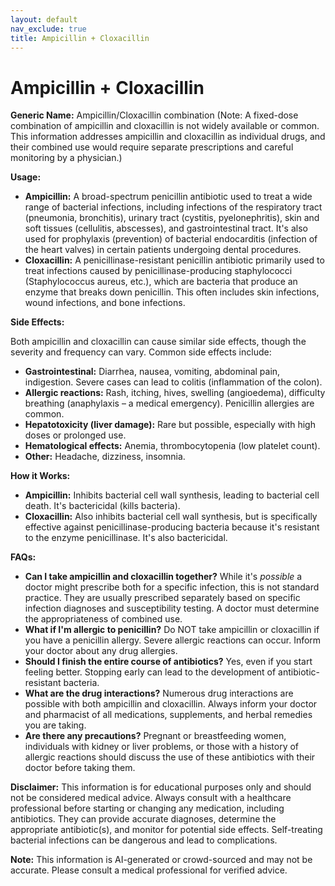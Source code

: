 ```yaml
---
layout: default
nav_exclude: true
title: Ampicillin + Cloxacillin
---
```


# Ampicillin + Cloxacillin

**Generic Name:** Ampicillin/Cloxacillin combination (Note:  A fixed-dose combination of ampicillin and cloxacillin is not widely available or common.  This information addresses ampicillin and cloxacillin as individual drugs, and their combined use would require separate prescriptions and careful monitoring by a physician.)


**Usage:**

* **Ampicillin:**  A broad-spectrum penicillin antibiotic used to treat a wide range of bacterial infections, including infections of the respiratory tract (pneumonia, bronchitis), urinary tract (cystitis, pyelonephritis), skin and soft tissues (cellulitis, abscesses), and gastrointestinal tract. It's also used for prophylaxis (prevention) of bacterial endocarditis (infection of the heart valves) in certain patients undergoing dental procedures.
* **Cloxacillin:** A penicillinase-resistant penicillin antibiotic primarily used to treat infections caused by penicillinase-producing staphylococci (Staphylococcus aureus, etc.), which are bacteria that produce an enzyme that breaks down penicillin.  This often includes skin infections, wound infections, and bone infections.


**Side Effects:**

Both ampicillin and cloxacillin can cause similar side effects, though the severity and frequency can vary.  Common side effects include:

* **Gastrointestinal:** Diarrhea, nausea, vomiting, abdominal pain, indigestion.  Severe cases can lead to colitis (inflammation of the colon).
* **Allergic reactions:** Rash, itching, hives, swelling (angioedema), difficulty breathing (anaphylaxis – a medical emergency).  Penicillin allergies are common.
* **Hepatotoxicity (liver damage):**  Rare but possible, especially with high doses or prolonged use.
* **Hematological effects:**  Anemia, thrombocytopenia (low platelet count).
* **Other:**  Headache, dizziness, insomnia.


**How it Works:**

* **Ampicillin:**  Inhibits bacterial cell wall synthesis, leading to bacterial cell death.  It's bactericidal (kills bacteria).
* **Cloxacillin:** Also inhibits bacterial cell wall synthesis, but is specifically effective against penicillinase-producing bacteria because it's resistant to the enzyme penicillinase.  It's also bactericidal.


**FAQs:**

* **Can I take ampicillin and cloxacillin together?**  While it's *possible* a doctor might prescribe both for a specific infection, this is not standard practice. They are usually prescribed separately based on specific infection diagnoses and susceptibility testing.  A doctor must determine the appropriateness of combined use.
* **What if I'm allergic to penicillin?**  Do NOT take ampicillin or cloxacillin if you have a penicillin allergy.  Severe allergic reactions can occur. Inform your doctor about any drug allergies.
* **Should I finish the entire course of antibiotics?** Yes, even if you start feeling better. Stopping early can lead to the development of antibiotic-resistant bacteria.
* **What are the drug interactions?**  Numerous drug interactions are possible with both ampicillin and cloxacillin.  Always inform your doctor and pharmacist of all medications, supplements, and herbal remedies you are taking.
* **Are there any precautions?**  Pregnant or breastfeeding women, individuals with kidney or liver problems, or those with a history of allergic reactions should discuss the use of these antibiotics with their doctor before taking them.


**Disclaimer:** This information is for educational purposes only and should not be considered medical advice.  Always consult with a healthcare professional before starting or changing any medication, including antibiotics.  They can provide accurate diagnoses, determine the appropriate antibiotic(s), and monitor for potential side effects.  Self-treating bacterial infections can be dangerous and lead to complications.


**Note:** This information is AI-generated or crowd-sourced and may not be accurate. Please consult a medical professional for verified advice.